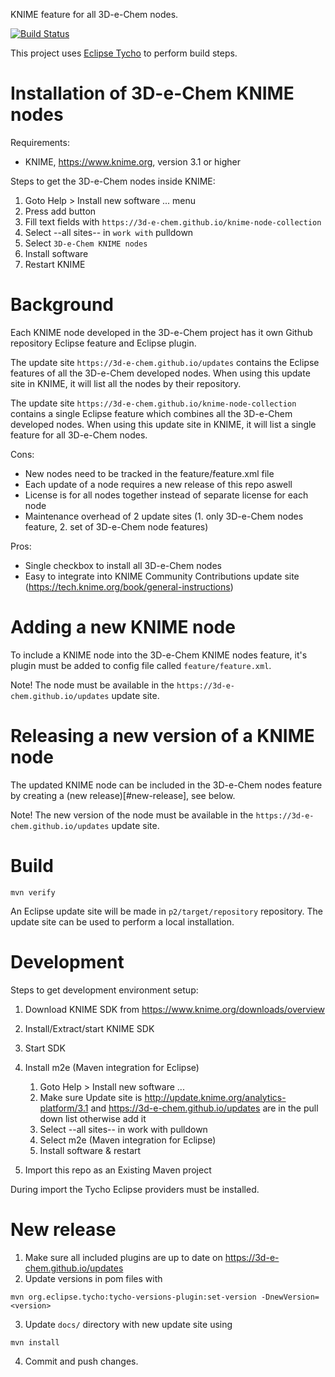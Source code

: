 KNIME feature for all 3D-e-Chem nodes.

[![Build Status](https://travis-ci.org/3D-e-Chem/knime-node-collection.svg?branch=master)](https://travis-ci.org/3D-e-Chem/knime-node-collection)

This project uses [Eclipse Tycho](https://www.eclipse.org/tycho/) to perform build steps.

# Installation of 3D-e-Chem KNIME nodes

Requirements:

* KNIME, https://www.knime.org, version 3.1 or higher

Steps to get the 3D-e-Chem nodes inside KNIME:

1. Goto Help > Install new software ... menu
2. Press add button
3. Fill text fields with `https://3d-e-chem.github.io/knime-node-collection`
4. Select --all sites-- in `work with` pulldown
5. Select `3D-e-Chem KNIME nodes`
6. Install software
7. Restart KNIME

# Background

Each KNIME node developed in the 3D-e-Chem project has it own Github repository Eclipse feature and Eclipse plugin.

The update site `https://3d-e-chem.github.io/updates` contains the Eclipse features of all the 3D-e-Chem developed nodes.
When using this update site in KNIME, it will list all the nodes by their repository.

The update site `https://3d-e-chem.github.io/knime-node-collection` contains a single Eclipse feature which combines all the 3D-e-Chem developed nodes. When using this update site in KNIME, it will list a single feature for all 3D-e-Chem nodes.

Cons:

* New nodes need to be tracked in the feature/feature.xml file
* Each update of a node requires a new release of this repo aswell
* License is for all nodes together instead of separate license for each node
* Maintenance overhead of 2 update sites (1. only 3D-e-Chem nodes feature, 2. set of 3D-e-Chem node features)

Pros:

* Single checkbox to install all 3D-e-Chem nodes
* Easy to integrate into KNIME Community Contributions update site (https://tech.knime.org/book/general-instructions)

# Adding a new KNIME node

To include a KNIME node into the 3D-e-Chem KNIME nodes feature, it's plugin must be added to config file called `feature/feature.xml`.

Note! The node must be available in the `https://3d-e-chem.github.io/updates` update site.

# Releasing a new version of a KNIME node

The updated KNIME node can be included in the 3D-e-Chem nodes feature by creating a (new release)[#new-release], see below.

Note! The new version of the node must be available in the `https://3d-e-chem.github.io/updates` update site.

# Build

```
mvn verify
```

An Eclipse update site will be made in `p2/target/repository` repository.
The update site can be used to perform a local installation.

# Development

Steps to get development environment setup:

1. Download KNIME SDK from https://www.knime.org/downloads/overview
2. Install/Extract/start KNIME SDK
3. Start SDK
4. Install m2e (Maven integration for Eclipse)

    1. Goto Help > Install new software ...
    2. Make sure Update site is http://update.knime.org/analytics-platform/3.1 and https://3d-e-chem.github.io/updates are in the pull down list otherwise add it
    3. Select --all sites-- in work with pulldown
    4. Select m2e (Maven integration for Eclipse)
    6. Install software & restart

5. Import this repo as an Existing Maven project

During import the Tycho Eclipse providers must be installed.

# New release

1. Make sure all included plugins are up to date on https://3d-e-chem.github.io/updates
2. Update versions in pom files with

```
mvn org.eclipse.tycho:tycho-versions-plugin:set-version -DnewVersion=<version>
```

3. Update `docs/` directory with new update site using

```
mvn install
```

4. Commit and push changes.

